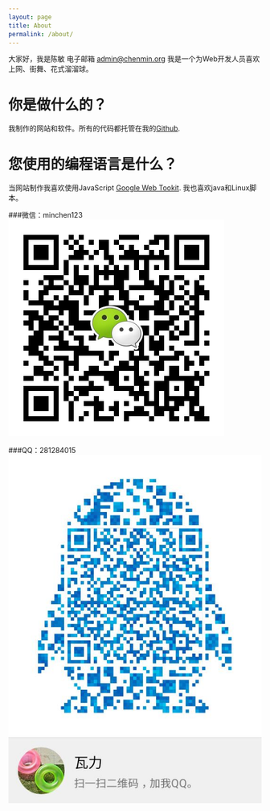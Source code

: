 ```yaml
---
layout: page
title: About
permalink: /about/
---
```



大家好，我是陈敏
电子邮箱 [admin@chenmin.org](mailto:admin@chenmin.org)
我是一个为Web开发人员喜欢上网、街舞、花式溜溜球。

# 你是做什么的？
我制作的网站和软件。所有的代码都托管在我的[Github](https://github.com/chenmins).

# 您使用的编程语言是什么？
当网站制作我喜欢使用JavaScript [Google Web Tookit](http://www.gwtproject.org/).
我也喜欢java和Linux脚本。 

###微信：minchen123
![](/static/weixin.jpeg)

###QQ：281284015
![](/static/qq.jpeg)